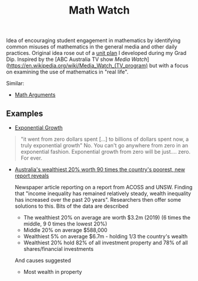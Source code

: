 ﻿---
title: Math Watch
---
Idea of encouraging student engagement in mathematics by identifying common misuses of mathematics in the general media and other daily practices. Original idea rose out of a [unit plan](https://djon.es/blog/2011/09/21/the-final-plan-khan-academy-gamification-and-the-flipped-classroom/) I developed during my Grad Dip. Inspired by the [ABC Australia TV show _Media Watch_](https://en.wikipedia.org/wiki/Media_Watch_(TV_program) but with a focus on examining the use of mathematics in "real life".

Similar: 

- [Math Arguments](http://matharguments180.blogspot.com/)

## Examples 

- [Exponential Growth](https://fosstodon.org/@nicemicro/110330035615075771)

> "it went from zero dollars spent [...] to billions of dollars spent now, a truly exponential growth" No.  You can't go anywhere from zero in an exponential fashion. Exponential growth from zero will be just.... zero. For ever.

- [Australia's wealthiest 20% worth 90 times the country's poorest, new report reveals](https://www.theguardian.com/australia-news/2023/sep/27/australias-wealthiest-20-worth-90-times-the-countrys-poorest-new-report-reveals?CMP=oth_b-aplnews_d-3)

    Newspaper article reporting on a report from ACOSS and UNSW. Finding that "income inequality has remained relatively steady, wealth inequality has increased over the past 20 years". Researchers then offer some solutions to this. Bits of the data are described

    - The wealthiest 20% on average are worth $3.2m (2019) (6 times the middle, 9 0 times the lowest 20%)
    - Middle 20% on average $588,000
    - Wealthiest 5% on average $6.7m - holding 1/3 the country's wealth
    - Wealthiest 20% hold 82% of all investment property and 78% of all shares/financial investments

    And causes suggested

    - Most wealth in property